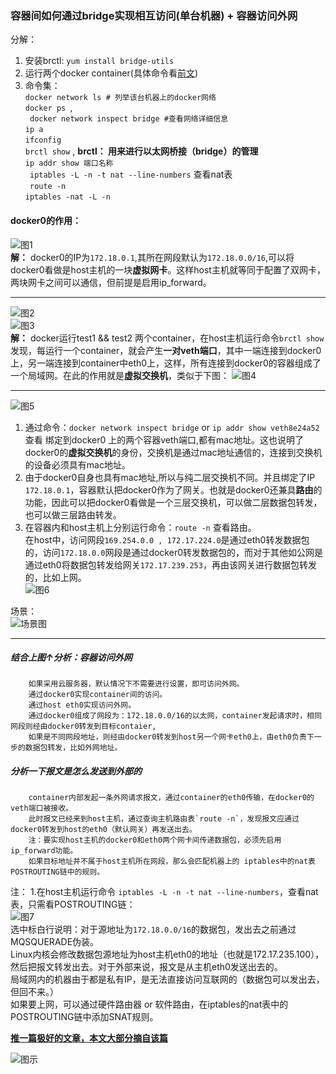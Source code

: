 ### 容器间如何通过bridge实现相互访问(单台机器) + 容器访问外网  

分解：
1. 安装brctl: `yum install bridge-utils`
2. 运行两个docker container(具体命令看[前文](https://github.com/momokanni/docker/blob/master/README.md))
3. 命令集：   
    `docker network ls # 列举该台机器上的docker网络`   
    `docker ps `,  
    ` docker network inspect bridge #查看网络详细信息`  
    ` ip a `  
    ` ifconfig `  
    ` brctl show ` , **brctl： 用来进行以太网桥接（bridge）的管理**  
    ` ip addr show 端口名称 `  
    ` iptables -L -n -t nat --line-numbers` 查看nat表  
    ` route -n`  
    ` iptables -nat -L -n `
  
  
#### docker0的作用：  

![图1](https://github.com/momokanni/docker/blob/master/piture/bridge_1.png "图1：ifconfig")  
**解：** docker0的IP为`172.18.0.1`,其所在网段默认为`172.18.0.0/16`,可以将docker0看做是host主机的一块**虚拟网卡**。这样host主机就等同于配置了双网卡，两块网卡之间可以通信，但前提是启用ip_forward。  

---

![图2](https://github.com/momokanni/docker/blob/master/piture/bridge_2.png "图2：docker ps")  
![图3](https://github.com/momokanni/docker/blob/master/piture/bridge_4.png "图3: brctl show,ip a")  
**解：** docker运行test1 && test2 两个container，在host主机运行命令`brctl show`发现，每运行一个container，就会产生**一对veth端口**，其中一端连接到docker0上，另一端连接到container中eth0上，这样，所有连接到docker0的容器组成了一个局域网。在此的作用就是**虚拟交换机**，类似于下图： 
![图4](https://github.com/momokanni/docker/blob/master/piture/bridge.png "图4: 总结概括")  

---
![图5](https://github.com/momokanni/docker/blob/master/piture/bridge_3.png "图5：docker network inspect bridge")

1. 通过命令：`docker network inspect bridge` or ` ip addr show veth8e24a52 ` 查看 绑定到docker0 上的两个容器veth端口,都有mac地址。这也说明了docker0的**虚拟交换机**的身份，交换机是通过mac地址通信的，连接到交换机的设备必须具有mac地址。  
2. 由于docker0自身也具有mac地址,所以与纯二层交换机不同。并且绑定了IP `172.18.0.1`，容器默认把docker0作为了网关。也就是docker0还兼具**路由**的功能，因此可以把docker0看做是一个三层交换机，可以做二层数据包转发，也可以做三层路由转发。  
3. 在容器内和host主机上分别运行命令：`route -n` 查看路由。  
   在host中，访问网段`169.254.0.0 , 172.17.224.0`是通过eth0转发数据包的，访问`172.18.0.0`网段是通过docker0转发数据包的，而对于其他如公网是通过eth0将数据包转发给网关`172.17.239.253`，再由该网关进行数据包转发的，比如上网。  
![图6](https://github.com/momokanni/docker/blob/master/piture/bridge_6.png "图6：路由")  

场景：  
![场景图](https://github.com/momokanni/docker/blob/master/piture/bridge_7.png "场景图")

***  

##### 结合上图↑分析：容器访问外网
```
    如果采用云服务器，默认情况下不需要进行设置，即可访问外网。 
    通过docker0实现container间的访问。  
    通过host eth0实现访问外网。  
    通过docker0组成了网段为：172.18.0.0/16的以太网，container发起请求时，相同网段则经由docker0转发到目标contaier,  
    如果是不同网段地址，则经由docker0转发到host另一个网卡eth0上，由eth0负责下一步的数据包转发，比如外网地址。
```  

##### 分析一下报文是怎么发送到外部的  
```  
    container内部发起一条外网请求报文，通过container的eth0传输，在docker0的veth端口被接收。  
    此时报文已经来到host主机，通过查询主机路由表`route -n`，发现报文应通过docker0转发到host的eth0（默认网关）再发送出去。  
    注：要实现host主机的docker0和eth0两个网卡间传递数据包，必须先启用ip_forward功能。  
    如果目标地址并不属于host主机所在网段，那么会匹配机器上的 iptables中的nat表POSTROUTING链中的规则。  
```  
注：
    1.在host主机运行命令 `iptables -L -n -t nat --line-numbers`，查看nat表，只需看POSTROUTING链：  
    ![图7](https://github.com/momokanni/docker/blob/master/piture/bridge_8.png "图7: 查看nat表")  
    选中标白行说明：对于源地址为`172.18.0.0/16`的数据包，发出去之前通过MQSQUERADE伪装。  
    Linux内核会修改数据包源地址为host主机eth0的地址（也就是172.17.235.100），  
    然后把报文转发出去。对于外部来说，报文是从主机eth0发送出去的。  
    局域网内的机器由于都是私有IP，是无法直接访问互联网的（数据包可以发出去，但回不来。）  
    如果要上网，可以通过硬件路由器 or 软件路由，在iptables的nat表中的POSTROUTING链中添加SNAT规则。  
    
    
 [**推一篇极好的文章，本文大部分摘自该篇**](https://www.jianshu.com/p/7abe38059c8b?nomobile=yes)
    

![图示](https://github.com/momokanni/docker/blob/master/piture/bridge_5.png)
